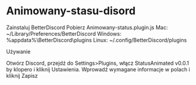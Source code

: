 # Animowany-stasu-disord


Zainstaluj BetterDiscord
Pobierz Animowany-status.plugin.js
Mac: ~/Library/Preferences/BetterDiscord
Windows: %appdata%\BetterDiscord\plugins
Linux: ~/.config/BetterDiscord/plugins

Używanie

Otwórz Discord, przejdź do Settings>Plugins, włącz StatusAnimated v0.0.1 by klopero i kliknij Ustawienia.
Wprowadź wymagane informacje w polach i kliknij Zapisz
